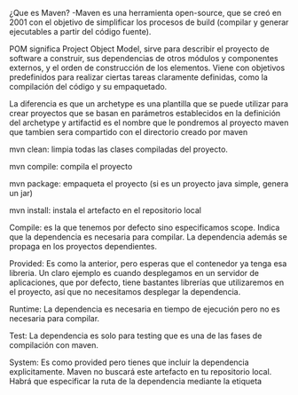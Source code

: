 ¿Que es Maven? -Maven es una herramienta open-source, que se creó en 2001 con el objetivo de simplificar los procesos de build (compilar y generar ejecutables a partir del código fuente).

POM significa Project Object Model, sirve para describir el proyecto de software a construir, sus dependencias de otros módulos y componentes externos, y el orden de construcción de los elementos. Viene con objetivos predefinidos para realizar ciertas tareas claramente definidas, como la compilación del código y su empaquetado.

La diferencia es que un archetype es una plantilla que se puede utilizar para crear proyectos que se basan en parámetros establecidos en la definición del archetype y artifactid es el nombre que le pondremos al proyecto maven que tambien sera compartido con el directorio creado por maven

mvn clean: limpia todas las clases compiladas del proyecto.

mvn compile: compila el proyecto

mvn package: empaqueta el proyecto (si es un proyecto java simple, genera un jar)

mvn install: instala el artefacto en el repositorio local

Compile: es la que tenemos por defecto sino especificamos scope. Indica que la dependencia es necesaria para compilar. La dependencia además se propaga en los proyectos dependientes.

Provided: Es como la anterior, pero esperas que el contenedor ya tenga esa libreria. Un claro ejemplo es cuando desplegamos en un servidor de aplicaciones, que por defecto, tiene bastantes librerías que utilizaremos en el proyecto, así que no necesitamos desplegar la dependencia.

Runtime: La dependencia es necesaria en tiempo de ejecución pero no es necesaria para compilar.

Test: La dependencia es solo para testing que es una de las fases de compilación con maven.

System: Es como provided pero tienes que incluir la dependencia explicitamente. Maven no buscará este artefacto en tu repositorio local. Habrá que especificar la ruta de la dependencia mediante la etiqueta